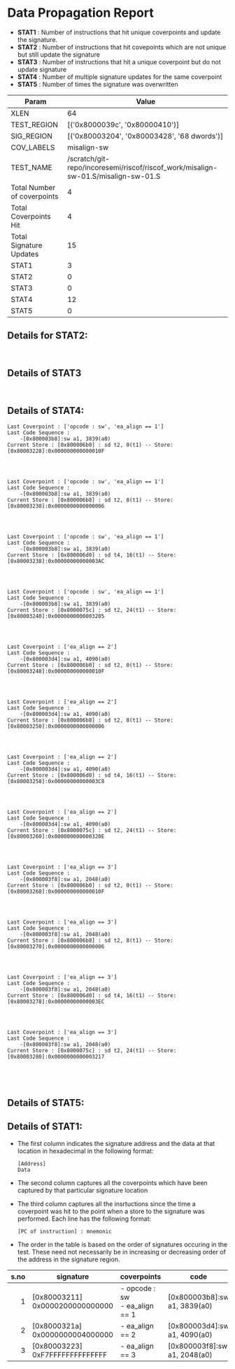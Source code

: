 
# Data Propagation Report

- **STAT1** : Number of instructions that hit unique coverpoints and update the signature.
- **STAT2** : Number of instructions that hit covepoints which are not unique but still update the signature
- **STAT3** : Number of instructions that hit a unique coverpoint but do not update signature
- **STAT4** : Number of multiple signature updates for the same coverpoint
- **STAT5** : Number of times the signature was overwritten

| Param                     | Value    |
|---------------------------|----------|
| XLEN                      | 64      |
| TEST_REGION               | [('0x8000039c', '0x80000410')]      |
| SIG_REGION                | [('0x80003204', '0x80003428', '68 dwords')]      |
| COV_LABELS                | misalign-sw      |
| TEST_NAME                 | /scratch/git-repo/incoresemi/riscof/riscof_work/misalign-sw-01.S/misalign-sw-01.S    |
| Total Number of coverpoints| 4     |
| Total Coverpoints Hit     | 4      |
| Total Signature Updates   | 15      |
| STAT1                     | 3      |
| STAT2                     | 0      |
| STAT3                     | 0     |
| STAT4                     | 12     |
| STAT5                     | 0     |

## Details for STAT2:

```


```

## Details of STAT3

```


```

## Details of STAT4:

```
Last Coverpoint : ['opcode : sw', 'ea_align == 1']
Last Code Sequence : 
	-[0x800003b8]:sw a1, 3839(a0)
Current Store : [0x800006b0] : sd t2, 0(t1) -- Store: [0x80003228]:0x000000000000010F




Last Coverpoint : ['opcode : sw', 'ea_align == 1']
Last Code Sequence : 
	-[0x800003b8]:sw a1, 3839(a0)
Current Store : [0x800006b8] : sd t2, 8(t1) -- Store: [0x80003230]:0x0000000000000006




Last Coverpoint : ['opcode : sw', 'ea_align == 1']
Last Code Sequence : 
	-[0x800003b8]:sw a1, 3839(a0)
Current Store : [0x800006d0] : sd t4, 16(t1) -- Store: [0x80003238]:0x00000000000003AC




Last Coverpoint : ['opcode : sw', 'ea_align == 1']
Last Code Sequence : 
	-[0x800003b8]:sw a1, 3839(a0)
Current Store : [0x8000075c] : sd t2, 24(t1) -- Store: [0x80003240]:0x0000000000003205




Last Coverpoint : ['ea_align == 2']
Last Code Sequence : 
	-[0x800003d4]:sw a1, 4090(a0)
Current Store : [0x800006b0] : sd t2, 0(t1) -- Store: [0x80003248]:0x000000000000010F




Last Coverpoint : ['ea_align == 2']
Last Code Sequence : 
	-[0x800003d4]:sw a1, 4090(a0)
Current Store : [0x800006b8] : sd t2, 8(t1) -- Store: [0x80003250]:0x0000000000000006




Last Coverpoint : ['ea_align == 2']
Last Code Sequence : 
	-[0x800003d4]:sw a1, 4090(a0)
Current Store : [0x800006d0] : sd t4, 16(t1) -- Store: [0x80003258]:0x00000000000003C8




Last Coverpoint : ['ea_align == 2']
Last Code Sequence : 
	-[0x800003d4]:sw a1, 4090(a0)
Current Store : [0x8000075c] : sd t2, 24(t1) -- Store: [0x80003260]:0x000000000000320E




Last Coverpoint : ['ea_align == 3']
Last Code Sequence : 
	-[0x800003f8]:sw a1, 2048(a0)
Current Store : [0x800006b0] : sd t2, 0(t1) -- Store: [0x80003268]:0x000000000000010F




Last Coverpoint : ['ea_align == 3']
Last Code Sequence : 
	-[0x800003f8]:sw a1, 2048(a0)
Current Store : [0x800006b8] : sd t2, 8(t1) -- Store: [0x80003270]:0x0000000000000006




Last Coverpoint : ['ea_align == 3']
Last Code Sequence : 
	-[0x800003f8]:sw a1, 2048(a0)
Current Store : [0x800006d0] : sd t4, 16(t1) -- Store: [0x80003278]:0x00000000000003EC




Last Coverpoint : ['ea_align == 3']
Last Code Sequence : 
	-[0x800003f8]:sw a1, 2048(a0)
Current Store : [0x8000075c] : sd t2, 24(t1) -- Store: [0x80003280]:0x0000000000003217





```

## Details of STAT5:



## Details of STAT1:

- The first column indicates the signature address and the data at that location in hexadecimal in the following format: 
  ```
  [Address]
  Data
  ```

- The second column captures all the coverpoints which have been captured by that particular signature location

- The third column captures all the insrtuctions since the time a coverpoint was
  hit to the point when a store to the signature was performed. Each line has
  the following format:
  ```
  [PC of instruction] : mnemonic
  ```
- The order in the table is based on the order of signatures occuring in the
  test. These need not necessarily be in increasing or decreasing order of the
  address in the signature region.

|s.no|            signature             |             coverpoints              |              code               |
|---:|----------------------------------|--------------------------------------|---------------------------------|
|   1|[0x80003211]<br>0x0000200000000000|- opcode : sw<br> - ea_align == 1<br> |[0x800003b8]:sw a1, 3839(a0)<br> |
|   2|[0x8000321a]<br>0x0000000004000000|- ea_align == 2<br>                   |[0x800003d4]:sw a1, 4090(a0)<br> |
|   3|[0x80003223]<br>0xF7FFFFFFFFFFFFFF|- ea_align == 3<br>                   |[0x800003f8]:sw a1, 2048(a0)<br> |
